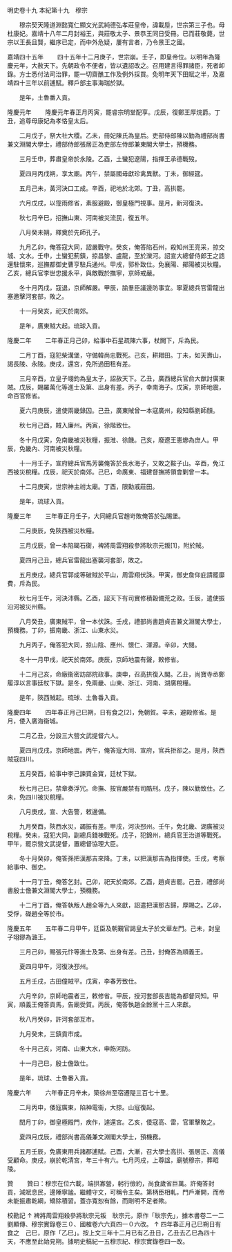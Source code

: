 明史卷十九
本紀第十九　穆宗

　　穆宗契天隆道淵懿寬仁顯文光武純德弘孝莊皇帝，諱載垕，世宗第三子也。母杜康妃。嘉靖十八年二月封裕王，與莊敬太子、景恭王同日受冊。已而莊敬薨，世宗以王長且賢，繼序已定，而中外危疑，屢有言者，乃令景王之國。

嘉靖四十五年
　　四十五年十二月庚子，世宗崩。壬子，即皇帝位。以明年為隆慶元年，大赦天下。先朝政令不便者，皆以遺詔改之。召用建言得罪諸臣，死者卹錄。方士悉付法司治罪，罷一切齋醮工作及例外採買。免明年天下田賦之半，及嘉靖四十三年以前逋賦。釋戶部主事海瑞於獄。

　　是年，土魯番入貢。

隆慶元年
　　隆慶元年春正月丙寅，罷睿宗明堂配享。戊辰，復鄭王厚烷爵。丁丑，追尊母康妃為孝恪皇太后。

　　二月戊子，祭大社大稷。乙未，冊妃陳氏為皇后。吏部侍郎陳以勤為禮部尚書兼文淵閣大學士，禮部侍郎張居正為吏部左侍郎兼東閣大學士，預機務。

　　三月壬申，葬肅皇帝於永陵。乙酉，土蠻犯遼陽，指揮王承德戰歿。

　　夏四月丙戌朔，享太廟。丙午，禁屬國毋獻珍禽異獸。丁未，御經筵。

　　五月己未，黃河決口工成。辛酉，祀地於北郊。丁丑，高拱罷。

　　六月戊戌，以霪雨修省，素服避殿，御皇極門視事。是月，新河復決。

　　秋七月辛巳，招撫山東、河南被災流民，復五年。

　　八月癸未朔，釋奠於先師孔子。

　　九月乙卯，俺答寇大同，詔嚴戰守。癸亥，俺答陷石州，殺知州王亮采，掠交城、文水。壬申，土蠻犯薊鎮，掠昌黎、盧龍，至於灤河。詔宣大總督侍郎王之誥還駐懷來，巡撫都御史曹亨駐兵通州。甲戌，郭朴致仕。免襄陽、鄖陽被災秋糧。乙亥，總兵官李世忠援永平，與敵戰於撫寧，京師戒嚴。

　　冬十月丙戌，寇退，京師解嚴。甲辰，諭羣臣議邊防事宜。寧夏總兵官雷龍出塞邀擊河套部，敗之。

　　十一月癸亥，祀天於南郊。

　　是年，廣東賊大起。琉球入貢。

隆慶二年
　　二年春正月己卯，給事中石星疏陳六事，杖闕下，斥為民。

　　二月丁酉，寇犯柴溝堡，守備韓尚忠戰死。己亥，耕耤田。丁未，如天壽山，謁長陵、永陵。庚戌，還宮，免所過田租有差。

　　三月辛酉，立皇子翊鈞為皇太子，詔赦天下。乙丑，廣西總兵官俞大猷討廣東賊。戊辰，賜羅萬化等進士及第、出身有差。丙子，幸南海子。戊寅，京師地震，命百官修省。

　　夏六月庚辰，遣使兩畿錄囚。己丑，廣東賊曾一本寇廣州，殺知縣劉師顏。

　　秋七月己酉，賊入廉州。丙寅，徐階致仕。

　　冬十月戊寅，免南畿被災秋糧，振淮、徐饑。己亥，廢遼王憲㸅為庶人。甲辰，免畿內、河南被災秋糧。

　　十一月壬子，宣府總兵官馬芳襲俺答於長水海子，又敗之鞍子山。辛酉，免江西被災稅糧。戊辰，祀天於南郊。己巳，命廣東、福建督撫將領會剿曾一本。

　　十二月庚寅，世宗神主祔太廟。丁酉，限勳戚莊田。

　　是年，琉球入貢。

隆慶三年
　　三年春正月壬子，大同總兵官趙岢敗俺答於弘賜堡。

　　二月庚辰，免陝西被災秋糧。

　　三月戊辰，曾一本陷碣石衞，裨將周雲翔殺參將耿宗元叛[1]，附於賊。

　　夏四月己丑，總兵官雷龍出塞襲河套部，敗之。

　　五月庚戌，總兵官郭成等破賊於平山，周雲翔伏誅。甲寅，御史詹仰庇請罷靡費，斥為民。

　　秋七月壬午，河決沛縣。乙酉，詔天下有司實修積穀備荒之政。壬辰，遣使振沿河被災州縣。

　　八月癸丑，廣東賊平，曾一本伏誅。壬戌，禮部尚書趙貞吉兼文淵閣大學士，預機務。丁卯，振南畿、浙江、山東水災。

　　九月丙子，俺答犯大同，掠山陰、應州、懷仁、渾源。辛卯，大閱。

　　冬十一月甲戌，祀天於南郊。庚辰，京師地震有聲，敕修省。

　　十二月己亥，命廠衞密訪部院政事。庚申，召高拱復入閣。乙丑，尚寶寺丞鄭履淳以言事廷杖下獄。是冬，免兩畿、山東、浙江、河南、湖廣稅糧。

　　是年，陝西賊起。琉球、土魯番入貢。

隆慶四年
　　四年春正月己巳朔，日有食之[2]，免朝賀。辛未，避殿修省。是月，倭入廣海衞城。

　　二月乙丑，分設三大營文武提督六人。

　　夏四月戊戌，京師地震。丙午，俺答寇大同、宣府，官兵拒卻之。是月，陝西賊寇四川。

　　五月癸酉，給事中李己諫買金寶，廷杖下獄。

　　秋七月己巳，禁章奏浮冗。命撫、按官嚴禁有司酷刑。戊子，陳以勤致仕。乙未，免四川被災稅糧。

　　八月庚戌，宣、大告警，敕邊備。

　　九月癸酉，陝西水災，蠲振有差。甲戌，河決邳州。壬午，免北畿、湖廣被災稅糧。癸未，寇犯大同，副總兵錢棟戰死。戊子，犯錦州，總兵官王治道等戰死。甲午，罷京營文武提督，置總督協理大臣。

　　冬十月癸卯，俺答孫把漢那吉來降。丁未，以把漢那吉為指揮使。壬戌，考察給事中、御史。

　　十一月丁丑，俺答乞封。己卯，祀天於南郊。乙酉，趙貞吉罷。己丑，禮部尚書殷士儋兼文淵閣大學士，預機務。

　　十二月丁酉，俺答執叛人趙全等九人來獻，詔遣把漢那吉歸，厚賜之。乙卯，受俘，磔趙全等於市。

隆慶五年
　　五年春二月甲午，廷臣及朝覲官謁皇太子於文華左門。己未，封皇子翊鏐為潞王。

　　三月己卯，賜張元忭等進士及第、出身有差。己丑，封俺答為順義王。

　　夏四月甲午，河復決邳州。

　　五月壬戌，古田僮賊平。戊寅，李春芳致仕。

　　六月辛卯，京師地震者三，敕修省。甲辰，授河套部長吉能為都督同知。甲寅，順義王俺答貢馬，告廟受賀。丙辰，俺答執趙全餘黨十三人來獻。

　　秋八月癸卯，許河套部互市。

　　九月癸未，三鎮貢市成。

　　冬十月己亥，河南、山東大水，申飭河防。

　　十一月己巳，殷士儋致仕。

　　是年，琉球、土魯番入貢。

隆慶六年
　　六年春正月辛未，築徐州至宿遷隄三百七十里。

　　二月丙申，倭寇廣東，陷神電衞，大掠。山寇復起。

　　閏月丁卯，御皇極殿門，疾作，遽還宮。乙亥，倭寇高、雷，官軍擊敗之。

　　夏四月戊辰，禮部尚書高儀兼文淵閣大學士，預機務。

　　五月壬辰，免廣東用兵諸郡逋賦。己酉，大漸，召大學士高拱、張居正、高儀受顧命。庚戌，崩於乾清宮，年三十有六。七月丙戌，上尊諡，廟號穆宗，葬昭陵。

贊
　　贊曰：穆宗在位六載，端拱寡營，躬行儉約，尚食歲省巨萬。許俺答封貢，減賦息民，邊陲寧謐。繼體守文，可稱令主矣。第柄臣相軋，門戶漸開，而帝未能振肅乾綱，矯除積習。蓋亦寬恕有餘，而剛明不足者歟。

校勘記
↑ 裨將周雲翔殺參將耿宗元叛　耿宗元，原作「耿宗先」，據本書卷二一二劉顯傳、穆宗實錄卷三０、國榷卷六六頁四一０六改。
↑ 四年春正月己巳朔日有食之　己巳，原作「乙巳」。按上文三年十二月已有乙丑日，乙丑去乙巳為四十天，不應至此始見朔。據明史稿紀一五穆宗紀、穆宗實錄卷四一改。